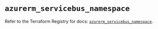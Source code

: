 # `azurerm_servicebus_namespace`

Refer to the Terraform Registry for docs: [`azurerm_servicebus_namespace`](https://registry.terraform.io/providers/hashicorp/azurerm/4.21.0/docs/resources/servicebus_namespace).
